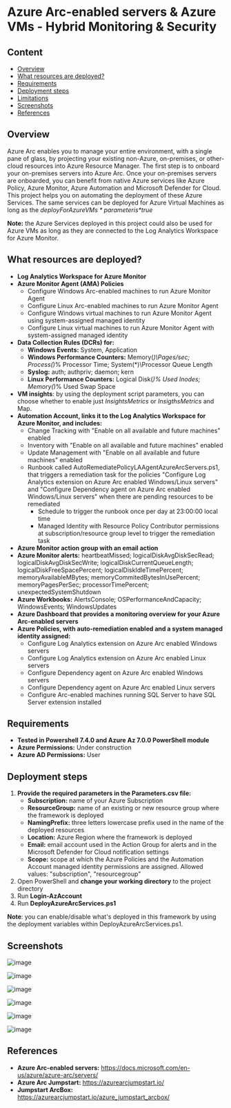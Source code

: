 # Azure Arc-enabled servers & Azure VMs - Hybrid Monitoring & Security
## Content
- [Overview](https://github.com/alsanch/azurearcservers#overview)
- [What resources are deployed?](https://github.com/alsanch/azurearcservers#what-resources-are-deployed)
- [Requirements](https://github.com/alsanch/azurearcservers#requirements)
- [Deployment steps](https://github.com/alsanch/azurearcservers#deployment-steps)
- [Limitations](https://github.com/alsanch/azurearcservers#limitations)
- [Screenshots](https://github.com/alsanch/azurearcservers#screenshots)
- [References](https://github.com/alsanch/azurearcservers#references)

## Overview
Azure Arc enables you to manage your entire environment, with a single pane of glass, by projecting your existing non-Azure, on-premises, or other-cloud resources into Azure Resource Manager. The first step is to onboard your on-premises servers into Azure Arc. Once your on-premises servers are onboarded, you can benefit from native Azure services like Azure Policy, Azure Monitor, Azure Automation and Microsoft Defender for Cloud. This project helps you on automating the deployment of these Azure Services. The same services can be deployed for Azure Virtual Machines as long as the *$deployForAzureVMs* parameter is *$true*

**Note:** the Azure Services deployed in this project could also be used for Azure VMs as long as they are connected to the Log Analytics Workspace for Azure Monitor. 

## What resources are deployed?
- **Log Analytics Workspace for Azure Monitor**
- **Azure Monitor Agent (AMA) Policies**
    - Configure Windows Arc-enabled machines to run Azure Monitor Agent
    - Configure Linux Arc-enabled machines to run Azure Monitor Agent
    - Configure Windows virtual machines to run Azure Monitor Agent using system-assigned managed identity
    - Configure Linux virtual machines to run Azure Monitor Agent with system-assigned managed identity
- **Data Collection Rules (DCRs) for:**
    - **Windows Events:** System, Application
    - **Windows Performance Counters:** Memory(*)\Pages/sec; Process(*)\% Processor Time; System(*)\Processor Queue Length
    - **Syslog:** auth; authpriv; daemon; kern
    - **Linux Performance Counters:** Logical Disk(*)\% Used Inodes; Memory(*)\% Used Swap Space
- **VM insights**: by using the deployment script parameters, you can choose whether to enable just *InsightsMetrics* or *InsigthsMetrics* and Map.
- **Automation Account, links it to the Log Analytics Workspace for Azure Monitor, and includes:**
    - Change Tracking with "Enable on all available and future machines" enabled
    - Inventory with "Enable on all available and future machines" enabled
    - Update Management with "Enable on all available and future machines" enabled
    - Runbook called AutoRemediatePolicyLAAgentAzureArcServers.ps1, that triggers a remediation task for the policies "Configure Log Analytics extension on Azure Arc enabled Windows/Linux servers" and "Configure Dependency agent on Azure Arc enabled Windows/Linux servers" when there are pending resources to be remediated
      - Schedule to trigger the runbook once per day at 23:00:00 local time
      - Managed Identity with Resource Policy Contributor permissions at subscription/resource group level to trigger the remediation task
- **Azure Monitor action group with an email action**
- **Azure Monitor alerts:** heartbeatMissed; logicalDiskAvgDiskSecRead; logicalDiskAvgDiskSecWrite; logicalDiskCurrentQueueLength; logicalDiskFreeSpacePercent; logicalDiskIdleTimePercent; memoryAvailableMBytes; memoryCommitedBytesInUsePercent; memoryPagesPerSec; processorTimePercent; unexpectedSystemShutdown
- **Azure Workbooks:** AlertsConsole; OSPerformanceAndCapacity; WindowsEvents; WindowsUpdates
- **Azure Dashboard that provides a monitoring overview for your Azure Arc-enabled servers**
- **Azure Policies, with auto-remediation enabled and a system managed identity assigned:**
    - Configure Log Analytics extension on Azure Arc enabled Windows servers
    - Configure Log Analytics extension on Azure Arc enabled Linux servers
    - Configure Dependency agent on Azure Arc enabled Windows servers
    - Configure Dependency agent on Azure Arc enabled Linux servers
    - Configure Arc-enabled machines running SQL Server to have SQL Server extension installed

## Requirements
- **Tested in Powershell 7.4.0 and Azure Az 7.0.0 PowerShell module**
- **Azure Permissions:** Under construction
- **Azure AD Permissions:** User

## Deployment steps
1. **Provide the required parameters in the Parameters.csv file:**
    - **Subscription:** name of your Azure Subscription
    - **ResourceGroup:** name of an existing or new resource group where the framework is deployed
    - **NamingPrefix:** three letters lowercase prefix used in the name of the deployed resources
    - **Location:** Azure Region where the framework is deployed
    - **Email:** email account used in the Action Group for alerts and in the Microsoft Defender for Cloud notification settings
    - **Scope:** scope at which the Azure Policies and the Automation Account managed identity permissions are assigned. Allowed values: "subscription", "resourcegroup"
2. Open PowerShell and **change your working directory** to the project directory
3. Run **Login-AzAccount**
4. Run **DeployAzureArcServices.ps1**

**Note**: you can enable/disable what's deployed in this framework by using the deployment variables within DeployAzureArcServices.ps1.


## Screenshots
![image](https://user-images.githubusercontent.com/96136892/149989258-91061aae-c1f1-4624-9f16-c6ac5d37b43d.png)

![image](https://user-images.githubusercontent.com/96136892/149988755-5070e7ff-e706-409c-b2a2-1934268c5217.png)

![image](https://user-images.githubusercontent.com/96136892/149988907-35e7a699-99d2-4fb4-b702-4e74dab1f227.png)

![image](https://user-images.githubusercontent.com/96136892/149988605-fba9f597-fb00-4908-be07-85851483b7f6.png)

![image](https://user-images.githubusercontent.com/96136892/149989430-6f7f318e-d7cc-4e12-ba95-1f74fbba157b.png)

![image](https://user-images.githubusercontent.com/96136892/149989168-526f84cb-fb3a-4c64-a3c3-87ef356f4545.png)

## References
- **Azure Arc-enabled servers:** https://docs.microsoft.com/en-us/azure/azure-arc/servers/
- **Azure Arc Jumpstart:** https://azurearcjumpstart.io/
- **Jumpstart ArcBox:** https://azurearcjumpstart.io/azure_jumpstart_arcbox/

